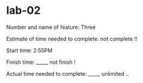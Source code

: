 # lab-02

Number and name of feature: Three

Estimate of time needed to complete: not complete !!

Start time: 2:55PM

Finish time: _____ not finish !

Actual time needed to complete: _____ unlimited ..